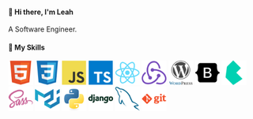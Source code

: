#### 👋 Hi there, I'm Leah
A Software Engineer.







#### 🧰 My Skills

<img src="https://github.com/devicons/devicon/blob/master/icons/html5/html5-original.svg" alt="HTML logo" width="50" height="50" />  <img src="https://github.com/devicons/devicon/blob/master/icons/css3/css3-original.svg" alt="CSS logo" width="50" height="50" />  <img src="https://github.com/devicons/devicon/blob/master/icons/javascript/javascript-original.svg" alt="JavaScript logo" width="50" height="50" />  <img src="https://github.com/devicons/devicon/blob/master/icons/typescript/typescript-original.svg" alt="Typescript logo" width="50" height="50" />  <img src="https://github.com/devicons/devicon/blob/master/icons/react/react-original.svg" alt="React Logo" width="50" height="50" />   <img src="https://github.com/devicons/devicon/blob/master/icons/redux/redux-original.svg" alt="Redux Logo" width="50" height="50" /> <img src="https://github.com/devicons/devicon/blob/master/icons/wordpress/wordpress-original.svg" alt="wordpress logo" width="50" height="50" />  <img src="https://github.com/devicons/devicon/blob/master/icons/bootstrap/bootstrap-plain.svg" alt="bootstrap logo" width="50" height="50" />  <img src="https://github.com/devicons/devicon/blob/master/icons/bulma/bulma-plain.svg" alt="bulma logo" width="50" height="50" />   <img src="https://github.com/devicons/devicon/blob/master/icons/sass/sass-original.svg" alt="SASS Logo" width="50" height="50" />  <img src="https://github.com/devicons/devicon/blob/master/icons/materialui/materialui-original.svg" alt="mui" width="50" height="50" />   <img src="https://github.com/devicons/devicon/blob/master/icons/python/python-original.svg" alt="python" width="50" height="50" />   <img src="https://github.com/devicons/devicon/blob/master/icons/django/django-plain-wordmark.svg" alt="django logo" width="50" height="50" />   <img src="https://github.com/devicons/devicon/blob/master/icons/mysql/mysql-original.svg" alt="mysql logo" width="50" height="50" />   <img src="https://github.com/devicons/devicon/blob/master/icons/git/git-plain-wordmark.svg" alt="git" width="50" height="50" />








<!---
leahobot/leahobot is a ✨ special ✨ repository because its `README.md` (this file) appears on your GitHub profile.
You can click the Preview link to take a look at your changes.
--->

